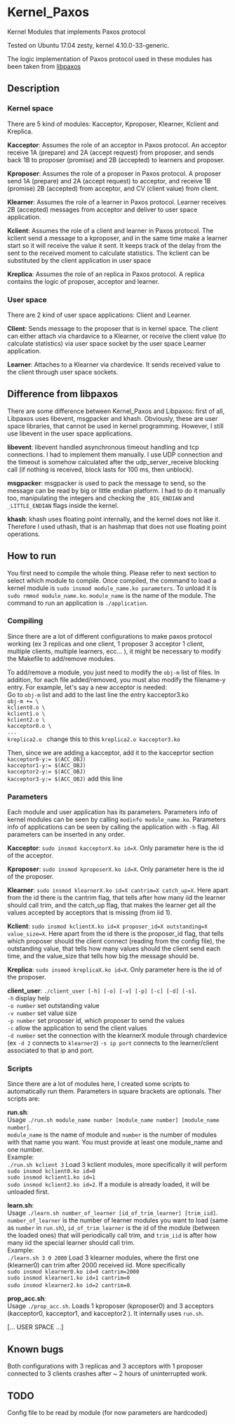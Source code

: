 # Kernel_Paxos
Kernel Modules that implements Paxos protocol

Tested on Ubuntu 17.04 zesty, kernel 4.10.0-33-generic.

The logic implementation of Paxos protocol used in these modules has been taken from [libpaxos](http://libpaxos.sourceforge.net/)

## Description
### Kernel space
There are 5 kind of modules: Kacceptor, Kproposer, Klearner, Kclient and Kreplica.

<b>Kacceptor</b>: Assumes the role of an acceptor in Paxos protocol. An acceptor receive 1A (prepare) and 2A (accept request) from proposer, and sends back 1B to proposer (promise) and 2B (accepted) to learners and proposer.

<b>Kproposer</b>: Assumes the role of a proposer in Paxos protocol. A proposer send 1A (prepare) and 2A (accept request) to acceptor, and receive 1B (promise) 2B (accepted) from acceptor, and CV (client value) from client.

<b>Klearner</b>: Assumes the role of a learner in Paxos protocol.
Learner receives 2B (accepted) messages from acceptor and deliver to user space application.

<b>Kclient</b>: Assumes the role of a client and learner in Paxos protocol. The kclient send a message to a kproposer, and
in the same time make a learner start so it will receive the value it sent. It keeps track of the delay from the sent to the received moment to calculate statistics. The kclient can be substituted by the client application in user space

<b>Kreplica</b>: Assumes the role of an replica in Paxos protocol. A replica contains the logic of proposer, acceptor and learner.

### User space

There are 2 kind of user space applications: Client and Learner.

<b> Client</b>: Sends message to the proposer that is in kernel space. The client can either attach via chardavice to a Klearner, or receive the client value (to calculate statistics) via user space socket by the user space Learner application.

<b> Learner</b>: Attaches to a Klearner via chardevice. It sends received value to the client through user space sockets.

## Difference from libpaxos

There are some difference between Kernel_Paxos and Libpaxos: first of all, Libpaxos uses libevent, msgpacker and khash.
Obviously, these are user space libraries, that cannot be used in kernel programming. However, I still use libevent in the user space applications.

<b> libevent</b>: libevent handled asynchronous timeout handling and tcp connections. I had to implement them manually. I use UDP connection and the timeout is somehow calculated after the udp_server_receive blocking call (if nothing is received, block lasts for 100 ms, then unblock).

<b> msgpacker</b>: msgpacker is used to pack the message to send, so the message can be read by big or little endian platform. I had to do it manually too, manipulating the integers and checking the `_BIG_ENDIAN` and `_LITTLE_ENDIAN` flags inside the kernel.

<b> khash</b>: khash uses floating point internally, and the kernel does not like it. Therefore I used uthash, that is an hashmap that does not use floating point operations.

## How to run

You first need to compile the whole thing. Please refer to next section to select which module to compile. Once compiled, the command to load a kernel module is `sudo insmod module_name.ko parameters`. To unload it is `sudo rmmod module_name.ko`. `module_name` is the name of the module. The command to run an application is `./application`.

### Compiling
Since there are a lot of different configurations to make paxos protocol working (ex 3 replicas and one client, 1 proposer 3 acceptor 1 client, multiple clients, multiple learners, ecc... ), it might be necessary to modify the Makefile to add/remove modules.

To add/remove a module, you just need to modify the `obj-m` list of files. In addition, for each file added/removed, you must also modify the filename-y entry. For example, let's say a new acceptor is needed:<br>
Go to `obj-m` list and add to the last line the entry kacceptor3.ko<br>
`obj-m += \` <br>
`kclient0.o \` <br>
`kclient1.o \` <br>
`kclient2.o \` <br>
`kacceptor0.o \` <br>
`...` <br>
`kreplica2.o ` change this  to this `kreplica2.o kacceptor3.ko`<br>

Then, since we are adding a kacceptor, add it to the kacceprtor section<br>
`kacceptor0-y:= $(ACC_OBJ)`<br>
`kacceptor1-y:= $(ACC_OBJ)`<br>
`kacceptor2-y:= $(ACC_OBJ)`<br>
`kacceptor3-y:= $(ACC_OBJ)` add this line<br>

### Parameters

Each module and user application has its parameters. Parameters info of kernel modules can be seen by calling `modinfo module_name.ko`. Parameters info of applications can be seen by calling the application with `-h` flag. All parameters can be inserted in any order.

<b>Kacceptor</b>: `sudo insmod kacceptorX.ko id=X`. Only parameter here is the id of the acceptor.

<b>Kproposer</b>: `sudo insmod kproposerX.ko id=X`. Only parameter here is the id of the proposer.

<b>Klearner</b>: `sudo insmod klearnerX.ko id=X cantrim=X catch_up=X`. Here apart from the id there is the cantrim flag, that tells after how many iid the learner should call trim, and the catch_up flag, that makes the learner get all the values accepted by acceptors that is missing (from iid 1).

<b>Kclient</b>: `sudo insmod kclientX.ko id=X proposer_id=X outstanding=X value_size=X`. Here apart from the id there is the proposer_id flag, that tells which proposer should the client connect (reading from the config file), the outstanding value, that tells how many values should the client send each time, and the value_size that tells how big the message should be.

<b>Kreplica</b>: `sudo insmod kreplicaX.ko id=X`. Only parameter here is the id of the proposer.

<b>client_user</b>: `./client_user [-h] [-o] [-v] [-p] [-c] [-d] [-s]`.<br>
`-h` display help<br>
`-o number` set outstanding value<br>
`-v number` set value size<br>
`-p number` set proposer id, which proposer to send the values<br>
`-c` allow the application to send the client values<br>
`-d number` set the connection with the klearnerX module through chardevice (ex `-d 2` connects to `klearner2`)
`-s ip port` connects to the learner/client associated to that ip and port.


### Scripts

Since there are a lot of modules here, I created some scripts to automatically run them. Parameters in square brackets are optionals. Ther scripts are:

<b>run.sh</b>: <br>Usage `./run.sh module_name number [module_name number] [module_name number]`.<br>`module_name` is the name of module and `number` is the number of modules with that name you want. You must provide at least one module_name and one number. <br>Example: <br>`./run.sh kclient 3` Load 3 kclient modules, more specifically it will perform <br>`sudo insmod kclient0.ko id=0`<br>`sudo insmod kclient1.ko id=1` <br>`sudo insmod kclient2.ko id=2`. If a module is already loaded, it will be unloaded first.

<b>learn.sh</b>: <br>Usage `./learn.sh number_of_learner [id_of_trim_learner] [trim_iid]`. `number_of_learner` is the number of learner modules you want to load (same as `number` in `run.sh`), `id_of_trim_learner` is the id of the module (between the loaded ones) that will periodically call trim, and `trim_iid` is after how many iid the special learner should call trim.<br>
Example:<br>
`./learn.sh 3 0 2000` Load 3 klearner modules, where the first one (klearner0) can trim after 2000 received iid. More specifically <br>`sudo insmod klearner0.ko id=0 cantrim=2000`<br>`sudo insmod klearner1.ko id=1 cantrim=0` <br>`sudo insmod klearner2.ko id=2 cantrim=0`.

<b>prop_acc.sh</b>: <br>Usage `./prop_acc.sh`. Loads 1 kproposer (kproposer0) and 3 acceptors (kacceptor0, kacceptor1, and kacceptor2 ). It internally uses `run.sh`.

[... USER SPACE ...]

## Known bugs

Both configurations with 3 replicas and 3 acceptors with 1 proposer connected to 3 clients crashes after ~ 2 hours of uninterrupted work.

## TODO

Config file to be read by module (for now parameters are hardcoded)
